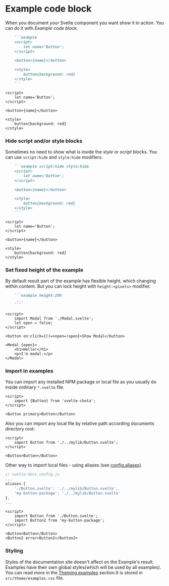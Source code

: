 # Example code block

When you document your Svelte component you want show it in action. You can do it with *Example code block*. 

```markdown
    ```example
    <script>
        let name='Button';
    </script>

    <button>{name}</button>

    <style>
        button{background: red}
    </style>
    ```
```

```example
<script>
    let name='Button';
</script>

<button>{name}</button>

<style>
    button{background: red}
</style>
```

### Hide script and/or style blocks

Sometimes no need to show what is inside the *style* or *script* blocks. You can use `script:hide` and `style:hide` modifiers.

```markdown
    ```example script:hide style:hide
    <script>
        let name='Button';
    </script>

    <button>{name}</button>

    <style>
        button{background: red}
    </style>
    ```
```

```example script:hide style:hide
<script>
    let name='Button';
</script>

<button>{name}</button>

<style>
    button{background: red}
</style>
```

### Set fixed height of the example

By default result part of the example has flexible height, which changing within content. But you can lock height with `height:<pixels>` modifier.

```markdown
    ```example height:200
     ...
    ```
```

```example height:200
<script>
    import Modal from './Modal.svelte';
    let open = false;
</script>

<button on:click={()=>open=!open}>Show Modal</button>

<Modal {open}>
    <h1>Hello!</h1>
    <p>I'm modal.</p>
</Modal>
```

### Import in examples

You can import any installed NPM package or local file as you usually do inside ordinary `*.svelte` file.

```example
<script>
    import {Button} from 'svelte-chota';
</script>

<Button primary>Button</Button>
```

Also you can import any local file by relative path according documents directory root:

```example
<script>
    import Button from './../mylib/Button.svelte';
</script>

<Button>Button</Button>
```

Other way to import local files - using aliases (see [config.aliases](config/aliases)).

```javascript
// svelte-docs.config.js
...
aliases:{
    './Button.svelte': './../mylib/Button.svelte',
    'my-button-package': './../mylib/Button.svelte'
},
...
```


```example
<script>
    import Button from './Button.svelte';
    import Button2 from 'my-button-package';
</script>

<Button>Button</Button>
<Button2 error>Button2</Button2>
```

### Styling

Styles of the documentation site doesn't affect on the Example's result. Examples have their own global styles(which will be used by all examples). You can read more in the [Theming examples](theming/examples) section.It is stored in `src/theme/examples.css` file. 